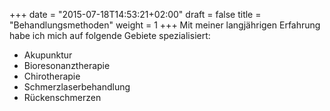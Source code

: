 +++
date = "2015-07-18T14:53:21+02:00"
draft = false
title = "Behandlungsmethoden"
weight = 1
+++
Mit meiner langjährigen Erfahrung habe ich mich auf folgende Gebiete spezialisiert:

* Akupunktur<br>
* Bioresonanztherapie<br>
* Chirotherapie<br>
* Schmerzlaserbehandlung<br>
* Rückenschmerzen
